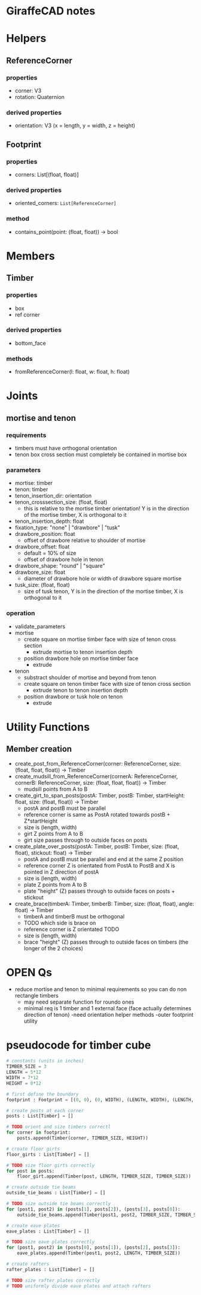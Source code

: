 # GiraffeCAD notes


# Helpers
## ReferenceCorner
### properties
- corner: V3
- rotation: Quaternion 
### derived properties
- orientation: V3 (x = length, y = width, z = height)

## Footprint
### properties
- corners: List[(float, float)]
### derived properties
- oriented_corners: `List[ReferenceCorner]`
### method
- contains_point(point: (float, float)) -> bool


# Members
## Timber
### properties
- box
- ref corner 
### derived properties
- bottom_face   
### methods
- fromReferenceCorner(l: float, w: float, h: float)

# Joints
## mortise and tenon
### requirements
- timbers must have orthogonal orientation
- tenon box cross section must completely be contained in mortise box
### parameters
- mortise: timber
- tenon: timber
- tenon_insertion_dir: orientation
- tenon_crosssection_size: (float, float)
	- this is relative to the mortise timber orientation! Y is in the direction of the mortise timber, X is orthogonal to it
- tenon_insertion_depth: float
- fixation_type: "none" | "drawbore" | "tusk"
- drawbore_position: float
	- offset of drawbore relative to shoulder of mortise
- drawbore_offset: float
	- default = 10% of size
	- offset of drawbore hole in tenon 
- drawbore_shape: "round" | "square"
- drawbore_size: float
	- diameter of drawbore hole or width of drawbore square mortise
- tusk_size: (float, float)
	- size of tusk tenon, Y is in the direction of the mortise timber, X is orthogonal to it
### operation
- validate_parameters
- mortise
	- create square on mortise timber face with size of tenon cross section
		- extrude mortise to tenon insertion depth
	- position drawbore hole on mortise timber face
		- extrude
- tenon
	- substract shoulder of mortise and beyond from tenon
	- create square on tenon timber face with size of tenon cross section
		- extrude tenon to tenon insertion depth
	- position drawbore or tusk hole on tenon
		- extrude


# Utility Functions
## Member creation
- create_post_from_ReferenceCorner(corner: ReferenceCorner, size: (float, float, float)) -> Timber
- create_mudsill_from_ReferenceCorner(cornerA: ReferenceCorner, cornerB: ReferenceCorner, size: (float, float, float)) -> Timber
    - mudsill points from A to B
- create_girt_to_span_posts(postA: Timber, postB: Timber, startHeight: float, size: (float, float)) -> Timber
    - postA and postB must be parallel
    - reference corner is same as PostA rotated towards postB + Z*startHeight
    - size is (length, width)
    - girt Z points from A to B
    - girt size passes through to outside faces on posts
- create_plate_over_posts(postA: Timber, postB: Timber, size: (float, float), stickout: float) -> Timber
    - postA and postB must be parallel and end at the same Z position
    - reference corner Z is orientated from PostA to PostB and X is pointed in Z direction of postA
    - size is (length, width)
    - plate Z points from A to B
    - plate "height" (Z) passes through to outside faces on posts + stickout
- create_brace(timberA: Timber, timberB: Timber, size: (float, float), angle: float) -> Timber
    - timberA and timberB must be orthogonal
    - TODO which side is brace on
    - reference corner is Z orientated TODO
    - size is (length, width)
    - brace "height" (Z) passes through to outside faces on timbers (the longer of the 2 choices)


# OPEN Qs
- reduce mortise and tenon to minimal requirements so you can do non rectangle timbers
	- may need separate function for roundo ones
	- minimal req is 1 timber and 1 external face (face actually determines direction of tenon)
-need orientation helper methods
	-outer footprint utility


# pseudocode for timber cube

```python
# constants (units in inches)
TIMBER_SIZE = 3
LENGTH = 5*12
WIDTH = 7*12
HEIGHT = 8*12

# first define the boundary
footprint : Footprint = [(0, 0), (0, WIDTH), (LENGTH, WIDTH), (LENGTH, 0)]

# create posts at each corner
posts : List[Timber] = []

# TODO orient and size timbers correctl
for corner in footprint:
	posts.append(Timber(corner, TIMBER_SIZE, HEIGHT))

# create floor girts
floor_girts : List[Timber] = []

# TODO size floor girts correctly
for post in posts:
	floor_girt.append(Timber(post, LENGTH, TIMBER_SIZE, TIMBER_SIZE))

# create outside tie beams 
outside_tie_beams : List[Timber] = []

# TODO size outside tie beams correctly
for (post1, post2) in (posts[1], posts[2]), (posts[3], posts[0]):
	outside_tie_beams.append(Timber(post1, post2, TIMBER_SIZE, TIMBER_SIZE))

# create eave plates
eave_plates : List[Timber] = []

# TODO size eave plates correctly
for (post1, post2) in (posts[0], posts[1]), (posts[2], posts[3]):
	eave_plates.append(Timber(post1, post2, LENGTH, TIMBER_SIZE))

# create rafters
rafter_plates : List[Timber] = []

# TODO size rafter plates correctly
# TODO uniformly divide eave plates and attach rafters
```
